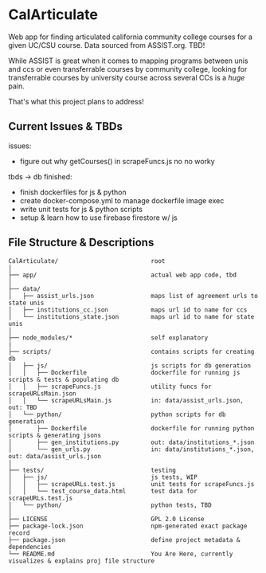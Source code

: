 # CalArticulate

Web app for finding articulated california community college courses for a given UC/CSU course. Data sourced from ASSIST.org. TBD!

While ASSIST is great when it comes to mapping programs between unis and ccs or even transferrable courses by community college, looking for transferrable courses by university course across several CCs is a *huge* pain. 

That's what this project plans to address!

## Current Issues & TBDs
issues:
- figure out why getCourses() in scrapeFuncs.js no no worky

tbds -> db finished:
- finish dockerfiles for js & python
- create docker-compose.yml to manage dockerfile image exec
- write unit tests for js & python scripts
- setup & learn how to use firebase firestore w/ js

## File Structure & Descriptions


```
CalArticulate/                          root
│
├── app/                                actual web app code, tbd
│
├── data/
│   ├── assist_urls.json                maps list of agreement urls to state unis
│   ├── institutions_cc.json            maps url id to name for ccs
│   └── institutions_state.json         maps url id to name for state unis
│
├── node_modules/*                      self explanatory
|
├── scripts/                            contains scripts for creating db
│   ├── js/                             js scripts for db generation
│   │   ├── Dockerfile                  dockerfile for running js scripts & tests & populating db
│   │   ├── scrapeFuncs.js              utility funcs for scrapeURLsMain.json
│   │   └── scrapeURLsMain.js           in: data/assist_urls.json, out: TBD
│   └── python/                         python scripts for db generation
│       ├── Dockerfile                  dockerfile for running python scripts & generating jsons
│       ├── gen_institutions.py         out: data/institutions_*.json
│       └── gen_urls.py                 in: data/institutions_*.json, out: data/assist_urls.json
│
├── tests/                              testing 
│   ├── js/                             js tests, WIP
│   │   ├── scrapeURLs.test.js          unit tests for scrapeFuncs.js
│   │   └── test_course_data.html       test data for scrapeURLs.test.js
│   └── python/                         python tests, TBD
│
├── LICENSE                             GPL 2.0 License
├── package-lock.json                   npm-generated exact package record
├── package.json                        define project metadata & dependencies
└── README.md                           You Are Here, currently visualizes & explains proj file structure
```
